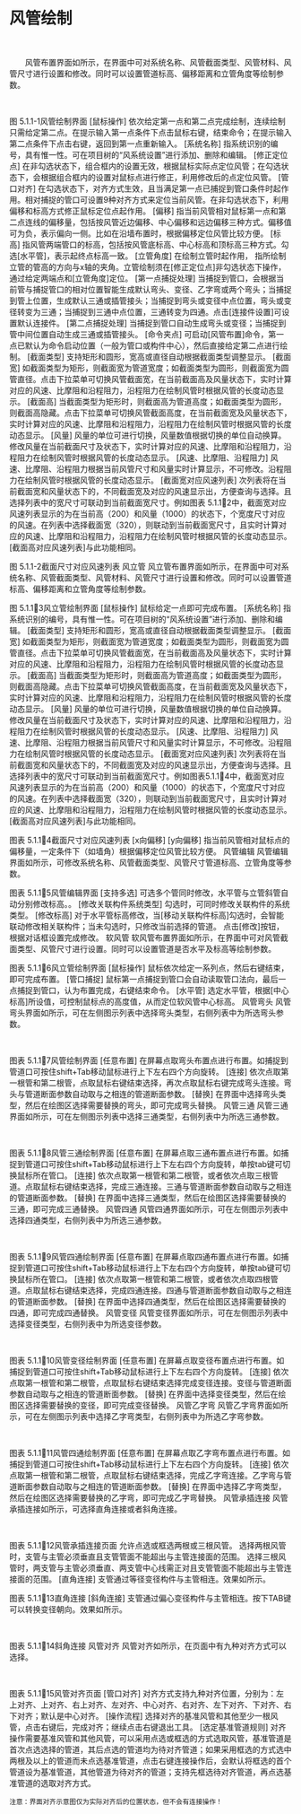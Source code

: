 # 风管绘制
<br/>

&emsp;&emsp;风管布置界面如所示，在界面中可对系统名称、风管截面类型、风管材料、风管尺寸进行设置和修改。同时可以设置管道标高、偏移距离和立管角度等绘制参数。


<br/>

图 5.1.1-1风管绘制界面
[鼠标操作] 依次给定第一点和第二点完成绘制，连续绘制只需给定第二点。在提示输入第一点条件下点击鼠标右键，结束命令；在提示输入第二点条件下点击右键，返回到第一点重新输入。
[系统名称] 指系统识别的编号，具有惟一性。可在项目树的“风系统设置”进行添加、删除和编辑。
[修正定位点] 在非勾选状态下，组合框内的设置无效，根据鼠标实际点定位风管；在勾选状态下，会根据组合框内的设置对鼠标点进行修正，利用修改后的点定位风管。
[管口对齐] 在勾选状态下，对齐方式生效，且当满足第一点已捕捉到管口条件时起作用。相对捕捉的管口可设置9种对齐方式来定位当前风管。在非勾选状态下，利用偏移和标高方式修正鼠标定位点起作用。
[偏移] 指当前风管相对鼠标第一点和第二点连线的偏移量，包括按风管近边偏移、中心偏移和远边偏移三种方式。偏移值可为负，表示偏向一侧。比如在沿墙布置时，根据偏移定位风管比较方便。
[标高] 指风管两端管口的标高，包括按风管底标高、中心标高和顶标高三种方式。勾选[水平管]，表示起终点标高一致。
[立管角度] 在绘制立管时起作用， 指所绘制立管的管高的方向与x轴的夹角。立管绘制须在[修正定位点]非勾选状态下操作，通过给定两端点和[立管角度]定位。
[第一点捕捉处理] 当捕捉到管口，会根据当前管与捕捉管口的相对位置智能生成默认弯头、变径、乙字弯或两个弯头；当捕捉到管上位置，生成默认三通或插管接头；当捕捉到弯头或变径中点位置，弯头或变径转变为三通；当捕捉到三通中点位置，三通转变为四通。点击[连接件设置]可设置默认连接件。
[第二点捕捉处理] 当捕捉到管口自动生成弯头或变径；当捕捉到管中间位置自动生成三通或插管接头。
[命令夹点] 可启动[风管布置]命令，第一点已默认为命令启动位置（一般为管口或构件中心），然后直接给定第二点进行绘制。
[截面类型] 支持矩形和圆形，宽高或直径自动根据截面类型调整显示。
[截面宽] 如截面类型为矩形，则截面宽为管道宽度；如截面类型为圆形，则截面宽为圆管直径。点击下拉菜单可切换风管截面宽，在当前截面高及风量状态下，实时计算对应的风速、比摩阻和沿程阻力，沿程阻力在绘制风管时根据风管的长度动态显示。
[截面高] 当截面类型为矩形时，则截面高为管道高度；如截面类型为圆形，则截面高隐藏。点击下拉菜单可切换风管截面高度，在当前截面宽及风量状态下，实时计算对应的风速、比摩阻和沿程阻力，沿程阻力在绘制风管时根据风管的长度动态显示。
[风量] 风量的单位可进行切换，风量数值根据切换的单位自动换算。修改风量在当前截面尺寸及状态下，实时计算对应的风速、比摩阻和沿程阻力，沿程阻力在绘制风管时根据风管的长度动态显示。
[风速、比摩阻、沿程阻力] 风速、比摩阻、沿程阻力根据当前风管尺寸和风量实时计算显示，不可修改。沿程阻力在绘制风管时根据风管的长度动态显示。
[截面宽对应风速列表] 次列表将在当前截面宽和风量状态下的，不同截面宽及对应的风速显示出，方便查询与选择。且选择列表中的宽尺寸可联动到当前截面宽尺寸。例如图表 5.1.12中，截面宽对应风速列表显示的为在当前高（200）和风量（1000）的状态下，个宽度尺寸对应的风速。在列表中选择截面宽（320），则联动到当前截面宽尺寸，且实时计算对应的风速、比摩阻和沿程阻力，沿程阻力在绘制风管时根据风管的长度动态显示。[截面高对应风速列表]与此功能相同。
<br/>



图 5.1.1-2截面尺寸对应风速列表
风立管
风立管布置界面如所示，在界面中可对系统名称、风管截面类型、风管材料、风管尺寸进行设置和修改。同时可以设置管道标高、偏移距离和立管角度等绘制参数。
 <br/>


图 5.1.13风立管绘制界面
[鼠标操作] 鼠标给定一点即可完成布置。
[系统名称] 指系统识别的编号，具有惟一性。可在项目树的“风系统设置”进行添加、删除和编辑。
[截面类型] 支持矩形和圆形，宽高或直径自动根据截面类型调整显示。
[截面宽] 如截面类型为矩形，则截面宽为管道宽度；如截面类型为圆形，则截面宽为圆管直径。点击下拉菜单可切换风管截面宽，在当前截面高及风量状态下，实时计算对应的风速、比摩阻和沿程阻力，沿程阻力在绘制风管时根据风管的长度动态显示。
[截面高] 当截面类型为矩形时，则截面高为管道高度；如截面类型为圆形，则截面高隐藏。点击下拉菜单可切换风管截面高度，在当前截面宽及风量状态下，实时计算对应的风速、比摩阻和沿程阻力，沿程阻力在绘制风管时根据风管的长度动态显示。
[风量] 风量的单位可进行切换，风量数值根据切换的单位自动换算。修改风量在当前截面尺寸及状态下，实时计算对应的风速、比摩阻和沿程阻力，沿程阻力在绘制风管时根据风管的长度动态显示。
[风速、比摩阻、沿程阻力] 风速、比摩阻、沿程阻力根据当前风管尺寸和风量实时计算显示，不可修改。沿程阻力在绘制风管时根据风管的长度动态显示。
[截面宽对应风速列表] 次列表将在当前截面宽和风量状态下的，不同截面宽及对应的风速显示出，方便查询与选择。且选择列表中的宽尺寸可联动到当前截面宽尺寸。例如图表5.1.14中，截面宽对应风速列表显示的为在当前高（200）和风量（1000）的状态下，个宽度尺寸对应的风速。在列表中选择截面宽（320），则联动到当前截面宽尺寸，且实时计算对应的风速、比摩阻和沿程阻力，沿程阻力在绘制风管时根据风管的长度动态显示。[截面高对应风速列表]与此功能相同。
<br/>



图表 5.1.14截面尺寸对应风速列表
[x向偏移] [y向偏移] 指当前风管相对鼠标点的偏移量，一定条件下（如墙角）根据偏移定位风管比较方便。
风管编辑
风管编辑界面如所示，可修改系统名称、风管截面类型、风管尺寸管道标高、立管角度等参数。

图表 5.1.15风管编辑界面
[支持多选] 可选多个管同时修改，水平管与立管斜管自动分别修改标高。。
[修改关联构件系统类型] 勾选时，可同时修改关联构件的系统类型。
[修改标高] 对于水平管标高修改，当[移动关联构件标高]勾选时，会智能联动修改相关联构件；当未勾选时，只修改当前选择的管道。
点击[修改]按钮，根据对话框设置完成修改。
软风管
软风管布置界面如所示，在界面中可对风管截面类型、风管尺寸进行设置。同时可以设置管道是否水平及标高等绘制参数。
 <br/>


图表 5.1.16风立管绘制界面
[鼠标操作] 鼠标依次给定一系列点，然后右键结束，即可完成布置。
[管口捕捉] 鼠标第一点捕捉到管口会自动读取管口法向，最后一点捕捉到管口，认为布置完成，右键结束命令。
[水平管] 选定水平管，根据[中心标高]所设值，可控制鼠标点的高度值，从而定位软风管中心标高。
风管弯头
风管弯头界面如所示，可在左侧图示列表中选择弯头类型，右侧列表中为所选弯头参数。

<br/>

图表 5.1.17风管绘制界面
[任意布置] 在屏幕点取弯头布置点进行布置。如捕捉到管道口可按住shift+Tab移动鼠标进行上下左右四个方向旋转。
[连接] 依次点取第一根管和第二根管，点取鼠标右键结束选择，再次点取鼠标右键完成弯头连接。弯头与管道断面参数自动取与之相连的管道断面参数。
[替换] 在界面中选择弯头类型，然后在绘图区选择需要替换的弯头，即可完成弯头替换。
风管三通
风管三通界面如所示，可在左侧图示列表中选择三通类型，右侧列表中为所选三通参数。

<br/>

图表 5.1.18风管三通绘制界面
[任意布置] 在屏幕点取三通布置点进行布置。如捕捉到管道口可按住shift+Tab移动鼠标进行上下左右四个方向旋转，单按tab键可切换鼠标所在管口。
[连接] 依次点取第一根管和第二根管，或者依次点取三根管道。点取鼠标右键结束选择，完成三通连接。三通与管道断面参数自动取与之相连的管道断面参数。
[替换] 在界面中选择三通类型，然后在绘图区选择需要替换的三通，即可完成三通替换。
风管四通
风管四通界面如所示，可在左侧图示列表中选择四通类型，右侧列表中为所选三通参数。

<br/>

图表 5.1.19风管四通绘制界面
[任意布置] 在屏幕点取四通布置点进行布置。如捕捉到管道口可按住shift+Tab移动鼠标进行上下左右四个方向旋转，单按tab键可切换鼠标所在管口。
[连接] 依次点取第一根管和第二根管，或者依次点取四根管道。点取鼠标右键结束选择，完成四通连接。四通与管道断面参数自动取与之相连的管道断面参数。
[替换] 在界面中选择四通类型，然后在绘图区选择需要替换的四通，即可完成四通替换。
风管变径
风管变径界面如所示，可在左侧图示列表中选择变径类型，右侧列表中为所选变径参数。

<br/>

图表 5.1.110风管变径绘制界面
[任意布置] 在屏幕点取变径布置点进行布置。如捕捉到管道口可按住shift+Tab移动鼠标进行上下左右四个方向旋转。
[连接] 依次点取第一根管和第二根管，点取鼠标右键结束选择完成变径连接。变径与管道断面参数自动取与之相连的管道断面参数。
[替换] 在界面中选择变径类型，然后在绘图区选择需要替换的变径，即可完成变径替换。
风管乙字弯
风管乙字弯界面如所示，可在左侧图示列表中选择乙字弯类型，右侧列表中为所选乙字弯参数。

<br/>

图表 5.1.111风管四通绘制界面
[任意布置] 在屏幕点取乙字弯布置点进行布置。如捕捉到管道口可按住shift+Tab移动鼠标进行上下左右四个方向旋转。
[连接] 依次点取第一根管和第二根管，点取鼠标右键结束选择，完成乙字弯连接。乙字弯与管道断面参数自动取与之相连的管道断面参数。
[替换] 在界面中选择乙字弯类型，然后在绘图区选择需要替换的乙字弯，即可完成乙字弯替换。
风管承插连接
风管承插连接如所示，可选择直角连接或者斜角连接。

<br/>

图表 5.1.112风管承插连接页面
允许点选或框选两根或三根风管。
选择两根风管时，支管与主管必须垂直且支管管面不能超出与主管连接面的范围。
选择三根风管时，两支管与主管必须垂直、两支管中心线需正对且支管管面不能超出与主管连接面的范围。
[直角连接] 支管通过等径变径构件与主管相连。效果如所示。

图表 5.1.113直角连接
[斜角连接] 支管通过偏心变径构件与主管相连。按下TAB键可以转换变径朝向。效果如所示。

<br/>

图表 5.1.114斜角连接
风管对齐
风管对齐如所示，在页面中有九种对齐方式可以选择。

<br/>

图表 5.1.115风管对齐页面
[管口对齐] 对齐方式支持九种对齐位置，分别为：左上对齐、上对齐、右上对齐、左对齐、中心对齐、右对齐、左下对齐、下对齐、右下对齐；默认是中心对齐。
[操作流程] 选择对齐的基准风管和其他至少一根风管，点击右键后，完成对齐；继续点击右键退出工具。
[选定基准管道规则] 对齐操作需要基准风管和其他风管，可以采用点选或框选的方式选取风管，基准管道是首次点选选择的管道，其后点选的管道均为待对齐管道；如果采用框选的方式选中两根及以上的管道而未点选基准管道，点击右键连接操作后，会默认将框选的首个管道设为基准管道，其他管道为待对齐的管道；支持先框选待对齐管道，再点选基准管道的选取对齐方式。

	注意：界面对齐示意图仅为实际对齐后的位置状态，但不会有连接操作！